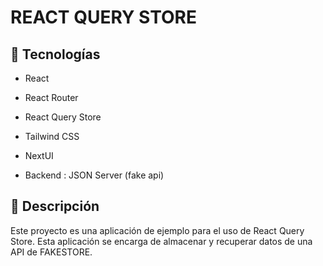 # REACT QUERY STORE

## 🚀 Tecnologías

- React
- React Router
- React Query Store
- Tailwind CSS
- NextUI

- Backend : JSON Server (fake api)

## 📝 Descripción

Este proyecto es una aplicación de ejemplo para el uso de React Query Store. Esta aplicación se encarga de almacenar y recuperar datos de una API de FAKESTORE.
